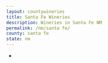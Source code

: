 ```yaml
---
layout: countywineries
title: Santa Fe Wineries
description: Wineries in Santa Fe NM
permalink: /nm/santa fe/
county: santa fe
state: nm
---
```

-
